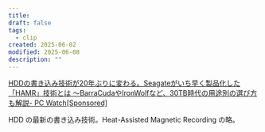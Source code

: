 ```yaml
---
title:
draft: false
tags:
  - clip
created: 2025-06-02
modified: 2025-06-08
description: ""
---
```

[HDDの書き込み技術が20年ぶりに変わる。Seagateがいち早く製品化した「HAMR」技術とは ～BarraCudaやIronWolfなど、30TB時代の用途別の選び方も解説- PC Watch\[Sponsored\]](https://pc.watch.impress.co.jp/docs/topic/special/2017179.html)

HDD の最新の書き込み技術。Heat-Assisted Magnetic Recording の略。
